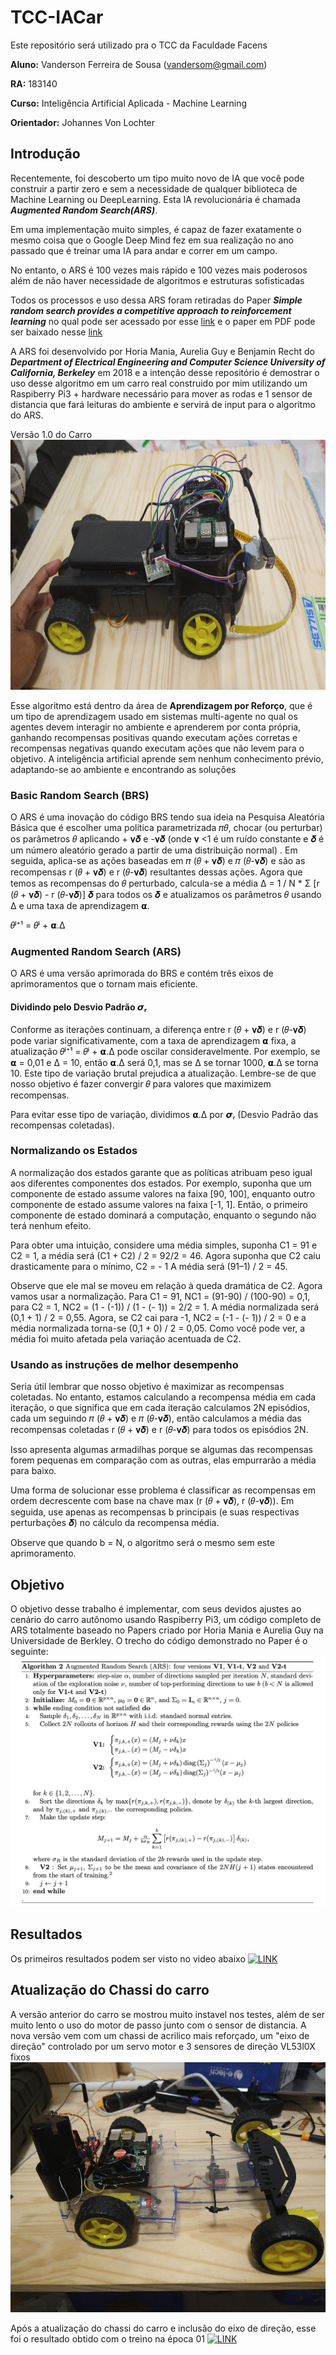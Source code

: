 
  

# TCC-IACar

Este repositório será utilizado pra o TCC da Faculdade Facens

  
**Aluno:** Vanderson Ferreira de Sousa (vandersom@gmail.com)

**RA:** 183140

**Curso:** Inteligência Artificial Aplicada - Machine Learning

**Orientador:** Johannes Von Lochter 



  

## Introdução
Recentemente, foi descoberto um tipo muito novo de IA que você pode construir a partir zero e sem a necessidade de qualquer biblioteca de Machine Learning ou DeepLearning. Esta IA revolucionária é chamada ***Augmented Random Search(ARS)***.

Em uma implementação muito simples, é capaz de fazer exatamente o mesmo coisa que o Google Deep Mind fez em sua realização no ano passado que é treinar uma IA para andar e correr em um campo.

No entanto, o ARS é 100 vezes mais rápido e 100 vezes mais poderosos além de não haver necessidade de algoritmos e estruturas sofisticadas

  

Todos os processos e uso dessa ARS foram retiradas do Paper ***Simple random search provides a competitive approach to reinforcement learning*** no qual pode ser acessado por esse [link](https://arxiv.org/abs/1803.07055) e o paper em PDF pode ser baixado nesse [link](https://arxiv.org/pdf/1803.07055.pdf)

A ARS foi desenvolvido por Horia Mania, Aurelia Guy e Benjamin Recht do ***Department of Electrical Engineering and Computer Science
University of California, Berkeley*** em 2018 e a intenção desse repositório é demostrar o uso desse algoritmo em um carro real construido por mim utilizando um Raspiberry Pi3 + hardware necessário para mover as rodas e 1 sensor de distancia que fará leituras do ambiente e servirá de input para o algoritmo do ARS.

  

Versão 1.0 do Carro
<img  src="imagens/carrov1.jpeg"  width=700  height=400>

  

Esse algoritmo está dentro da área de **Aprendizagem por Reforço**, que é um tipo de aprendizagem usado em sistemas multi-agente no qual os agentes devem interagir no ambiente e aprenderem por conta própria, ganhando recompensas positivas quando executam ações corretas e recompensas negativas quando executam ações que não levem para o objetivo. A inteligência artificial aprende sem nenhum conhecimento prévio, adaptando-se ao ambiente e encontrando as soluções

  

### Basic Random Search (BRS)

O ARS é uma inovação do código BRS tendo sua ideia na Pesquisa Aleatória Básica que é escolher uma política parametrizada 𝜋𝜃, chocar (ou perturbar) os parâmetros 𝜃 aplicando + 𝛎𝜹 e -𝛎𝜹 (onde 𝛎 <1 é um ruído constante e 𝜹 é um número aleatório gerado a partir de uma distribuição normal) .
Em seguida, aplica-se as ações baseadas em 𝜋 (𝜃 + 𝛎𝜹) e 𝜋 (𝜃-𝛎𝜹) e são as recompensas r (𝜃 + 𝛎𝜹) e r (𝜃-𝛎𝜹) resultantes dessas ações.
Agora que temos as recompensas do 𝜃 perturbado, calcula-se a média Δ = 1 / N * Σ [r (𝜃 + 𝛎𝜹) - r (𝜃-𝛎𝜹)] 𝜹 para todos os 𝜹 e atualizamos os parâmetros 𝜃 usando Δ e uma taxa de aprendizagem 𝝰.

𝜃ʲ⁺¹ = 𝜃ʲ + 𝝰.Δ

  

### Augmented Random Search (ARS)

O ARS é uma versão aprimorada do BRS e contém três eixos de aprimoramentos que o tornam mais eficiente.

#### Dividindo pelo Desvio Padrão 𝞼ᵣ

Conforme as iterações continuam, a diferença entre r (𝜃 + 𝛎𝜹) e r (𝜃-𝛎𝜹) pode variar significativamente, com a taxa de aprendizagem 𝝰 fixa, a atualização 𝜃ʲ⁺¹ = 𝜃ʲ + 𝝰.Δ pode oscilar consideravelmente. Por exemplo, se 𝝰 = 0,01 e Δ = 10, então 𝝰.Δ será 0,1, mas se Δ se tornar 1000, 𝝰.Δ se torna 10. Este tipo de variação brutal prejudica a atualização. Lembre-se de que nosso objetivo é fazer convergir 𝜃 para valores que maximizem recompensas.

Para evitar esse tipo de variação, dividimos 𝝰.Δ por 𝞼ᵣ (Desvio Padrão das recompensas coletadas).

 
### Normalizando os Estados

A normalização dos estados garante que as políticas atribuam peso igual aos diferentes componentes dos estados. Por exemplo, suponha que um componente de estado assume valores na faixa [90, 100], enquanto outro componente de estado assume valores na faixa [-1, 1]. Então, o primeiro componente de estado dominará a computação, enquanto o segundo não terá nenhum efeito.

Para obter uma intuição, considere uma média simples, suponha C1 = 91 e C2 = 1, a média será (C1 + C2) / 2 = 92/2 = 46. Agora suponha que C2 caiu drasticamente para o mínimo, C2 = - 1 A média será (91–1) / 2 = 45.

Observe que ele mal se moveu em relação à queda dramática de C2.
Agora vamos usar a normalização. Para C1 = 91, NC1 = (91-90) / (100-90) = 0,1,
para C2 = 1, NC2 = (1 - (-1)) / (1 - (- 1)) = 2/2 = 1.
A média normalizada será (0,1 + 1) / 2 = 0,55.
Agora, se C2 cai para -1, NC2 = (-1 - (- 1)) / 2 = 0 e a média normalizada torna-se (0,1 + 0) / 2 = 0,05.
Como você pode ver, a média foi muito afetada pela variação acentuada de C2.

  

### Usando as instruções de melhor desempenho

Seria útil lembrar que nosso objetivo é maximizar as recompensas coletadas. No entanto, estamos calculando a recompensa média em cada iteração, o que significa que em cada iteração calculamos 2N episódios, cada um seguindo 𝜋 (𝜃 + 𝛎𝜹) e 𝜋 (𝜃-𝛎𝜹), então calculamos a média das recompensas coletadas r (𝜃 + 𝛎𝜹) e r (𝜃-𝛎𝜹) para todos os episódios 2N.

Isso apresenta algumas armadilhas porque se algumas das recompensas forem pequenas em comparação com as outras, elas empurrarão a média para baixo.

Uma forma de solucionar esse problema é classificar as recompensas em ordem decrescente com base na chave max (r (𝜃 + 𝛎𝜹), r (𝜃-𝛎𝜹)). Em seguida, use apenas as recompensas b principais (e suas respectivas perturbações 𝜹) no cálculo da recompensa média.

Observe que quando b = N, o algoritmo será o mesmo sem este aprimoramento.

## Objetivo

O objetivo desse trabalho é implementar, com seus devidos ajustes ao cenário do carro autônomo usando Raspiberry Pi3, um código completo de ARS totalmente baseado no Papers criado por 
Horia Mania e Aurelia Guy na Universidade de Berkley.
O trecho do código demonstrado no Paper é o seguinte:
<img src='imagens/arscode.png' width=700  height=400>


## Resultados
Os primeiros resultados podem ser visto no video abaixo
[![LINK](https://img.youtube.com/vi/w3pzScq0zEQ/0.jpg)](https://www.youtube.com/watch?v=w3pzScq0zEQ)

## Atualização do Chassi do carro
A versão anterior do carro se mostrou muito instavel nos testes, além de ser muito lento o uso do motor de passo junto com o sensor de distancia.
A nova versão vem com um chassi de acrilico mais reforçado, um "eixo de direção" controlado por um servo motor e 3 sensores de direção VL53l0X fixos
<img src='imagens/carrov2.jpeg' width=700  height=400>

Após a atualização do chassi do carro e inclusão do eixo de direção, esse foi o resultado obtido com o treino na época 01
[![LINK](https://i.ytimg.com/vi/Ea_02p__5Iw/hqdefault.jpg)](https://www.youtube.com/watch?v=Ea_02p__5Iw)